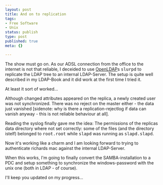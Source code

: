 ```yaml
---
layout: post
title: And on to replication
tags:
- Free Software
- Unix
status: publish
type: post
published: true
meta: {}

---
```

The show must go on. As our ADSL connection from the office to the internet is not that reliable, I deceided to use <a href="http://www.openldap.org">OpenLDAP</a>s <tt>slurpd</tt> to replicate the LDAP tree to an internal LDAP-Server. The setup is quite well described in my LDAP-Book and it did work at the first time I tried it.

At least it sort of worked...

Although changed attributes appeared on the replica, a newly created user was not synchronized. There was no reject on the master either - the data just vanished [sidenote: why is there a replication-rejectlog if data can vanish anyway - this is not reliable behaviour at all].

Reading the syslog finally gave me the idea: The permissions of the replicas data directory where not set correctly: some of the files (and the directory istelf) belonged to <tt>root.root</tt> while <tt>slapd</tt> was running as <tt>slapd.slapd</tt>.

Now it's working like a charm and I am looking forward to trying to authenticate richards mac against the internal LDAP-Server.

When this works, I'm going to finally convert the SAMBA-installation to a PDC and setup something to synchronize the windows-password with the unix one (both in LDAP - of course).

I'll keep you updated on my progress...
